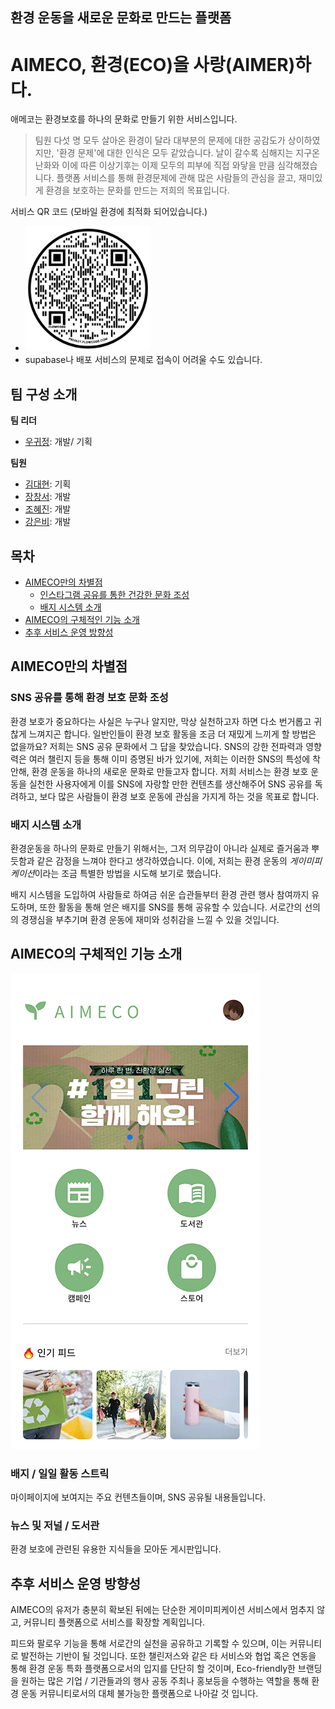 ## 환경 운동을 새로운 문화로 만드는 플랫폼

# AIMECO, 환경(ECO)을 사랑(AIMER)하다.
애메코는 환경보호를 하나의 문화로 만들기 위한 서비스입니다.

> 팀원 다섯 명 모두 살아온 환경이 달라 대부분의 문제에 대한 공감도가 상이하였지만, '환경 문제'에 대한 인식은 모두 같았습니다. 날이 갈수록 심해지는 지구온난화와 이에 따른 이상기후는 이제 모두의 피부에 직접 와닿을 만큼 심각해졌습니다. 플랫폼 서비스를 통해 환경문제에 관해 많은 사람들의 관심을 끌고, 재미있게 환경을 보호하는 문화를 만드는 저희의 목표입니다.

서비스 QR 코드 (모바일 환경에 최적화 되어있습니다.)

- <img src="https://raw.githubusercontent.com/woog2roid/devel5pers-connecthon/main/docs/QRcode.png" alt="QR코드" style="width: 200px;"/>
- supabase나 배포 서비스의 문제로 접속이 어려울 수도 있습니다.

## 팀 구성 소개
__팀 리더__
- [우귀정](https://github.com/woog2roid): 개발/ 기획

__팀원__
- [김대현](https://github.com/dqgthb): 기획
- [장창서](https://github.com/BeLeap): 개발
- [조혜진](https://github.com/HyezNee): 개발
- [강은비](https://github.com/eunnbi): 개발

## 목차

- [AIMECO만의 차별점](#AIMECO만의-차별점)
  - [인스타그램 공유를 통한 건강한 문화 조성](#인스타그램-공유를-통한-건강한-문화-조성)
  - [배지 시스템 소개](#배지-시스템-소개)
- [AIMECO의 구체적인 기능 소개](#AIMECO의-구체적인-기능-소개)
- [추후 서비스 운영 방향성](#추후-서비스-운영-방향성)

## AIMECO만의 차별점

### SNS 공유를 통해 환경 보호 문화 조성

환경 보호가 중요하다는 사실은 누구나 알지만, 막상 실천하고자 하면 다소 번거롭고 귀찮게 느껴지곤 합니다. 일반인들이 환경 보호 활동을 조금 더 재밌게 느끼게 할 방법은 없을까요? 저희는 SNS 공유 문화에서 그 답을 찾았습니다. SNS의 강한 전파력과 영향력은 여러 챌린지 등을 통해 이미 증명된 바가 있기에, 저희는 이러한 SNS의 특성에 착안해, 환경 운동을 하나의 새로운 문화로 만들고자 합니다. 저희 서비스는 환경 보호 운동을 실천한 사용자에게 이를 SNS에 자랑할 만한 컨텐츠를 생산해주어 SNS 공유를 독려하고, 보다 많은 사람들이 환경 보호 운동에 관심을 가지게 하는 것을 목표로 합니다.

### 배지 시스템 소개

환경운동을 하나의 문화로 만들기 위해서는, 그저 의무감이 아니라 실제로 즐거움과 뿌듯함과 같은 감정을 느껴야 한다고 생각하였습니다. 이에, 저희는 환경 운동의 *게이미피케이션*이라는 조금 특별한 방법을 시도해 보기로 했습니다.

배지 시스템을 도입하여 사람들로 하여금 쉬운 습관들부터 환경 관련 행사 참여까지 유도하며, 또한 활동을 통해 얻은 배지를 SNS를 통해 공유할 수 있습니다. 서로간의 선의의 경쟁심을 부추기며 환경 운동에 재미와 성취감을 느낄 수 있을 것입니다.

## AIMECO의 구체적인 기능 소개
![AIMECO](https://github.com/woog2roid/devel5pers-connecthon/blob/main/docs/app.gif)

### 배지 / 일일 활동 스트릭
마이페이지에 보여지는 주요 컨텐츠들이며, SNS 공유될 내용들입니다. 
### 뉴스 및 저널 / 도서관
환경 보호에 관련된 유용한 지식들을 모아둔 게시판입니다.

## 추후 서비스 운영 방향성

AIMECO의 유저가 충분히 확보된 뒤에는 단순한 게이미피케이션 서비스에서 멈추지 않고, 커뮤니티 플랫폼으로 서비스를 확장할 계획입니다. 

피드와 팔로우 기능을 통해 서로간의 실천을 공유하고 기록할 수 있으며, 이는 커뮤니티로 발전하는 기반이 될 것입니다.
또한 챌린저스와 같은 타 서비스와 협업 혹은 연동을 통해 환경 운동 특화 플랫폼으로서의 입지를 단단히 할 것이며,
Eco-friendly한 브랜딩을 원하는 많은 기업 / 기관들과의 행사 공동 주최나 홍보등을 수행하는 역할을 통해 환경 운동 커뮤니티로서의 대체 불가능한 플랫폼으로 나아갈 것 입니다.
